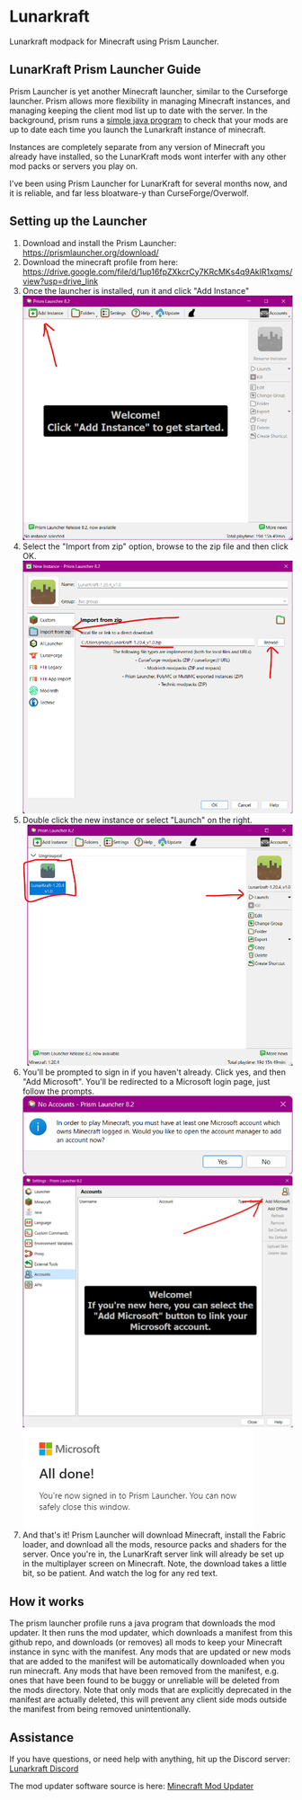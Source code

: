# Lunarkraft

Lunarkraft modpack for Minecraft using Prism Launcher.

## LunarKraft Prism Launcher Guide

Prism Launcher is yet another Minecraft launcher, similar to the Curseforge launcher. Prism allows more flexibility in managing Minecraft instances, and managing keeping the client mod list up to date with the server. In the background, prism runs a [simple java program](https://github.com/josef-dijon/minecraft-mod-updater) to check that your mods are up to date each time you launch the Lunarkraft instance of minecraft.

Instances are completely separate from any version of Minecraft you already have installed, so the LunarKraft mods wont interfer with any other mod packs or servers you play on.

I've been using Prism Launcher for LunarKraft for several months now, and it is reliable, and far less bloatware-y than CurseForge/Overwolf.

## Setting up the Launcher

1. Download and install the Prism Launcher: https://prismlauncher.org/download/
2. Download the minecraft profile from here: https://drive.google.com/file/d/1up16fpZXkcrCy7KRcMKs4q9AklR1xqms/view?usp=drive_link
3. Once the launcher is installed, run it and click "Add Instance"
![Add instance](https://github.com/josef-dijon/lunarkraft/blob/main/doc/screenshots/image3.png?raw=true)
4. Select the "Import from zip" option, browse to the zip file and then click OK.
![Importing the instance zip](https://github.com/josef-dijon/lunarkraft/blob/main/doc/screenshots/image2.png?raw=true)
5. Double click the new instance or select "Launch" on the right.
![Launch Minecraft](https://github.com/josef-dijon/lunarkraft/blob/main/doc/screenshots/image4.png?raw=true)
6. You'll be prompted to sign in if you haven't already. Click yes, and then "Add Microsoft". You'll be redirected to a Microsoft login page, just follow the prompts.
![No accounts dialogue](https://github.com/josef-dijon/lunarkraft/blob/main/doc/screenshots/image6.png?raw=true)
![Adding Microsoft account](https://github.com/josef-dijon/lunarkraft/blob/main/doc/screenshots/image1.png?raw=true)
![Microsoft sign in successful](https://github.com/josef-dijon/lunarkraft/blob/main/doc/screenshots/image5.png?raw=true)
7. And that's it! Prism Launcher will download Minecraft, install the Fabric loader, and download all the mods, resource packs and shaders for the server. Once you're in, the LunarKraft server link will already be set up in the multiplayer screen on Minecraft. Note, the download takes a little bit, so be patient. And watch the log for any red text.

## How it works

The prism launcher profile runs a java program that downloads the mod updater. It then runs the mod updater, which downloads a manifest from this github repo, and downloads (or removes) all mods to keep your Minecraft instance in sync with the manifest. Any mods that are updated or new mods that are added to the manifest will be automatically downloaded when you run minecraft. Any mods that have been removed from the manifest, e.g. ones that have been found to be buggy or unreliable will be deleted from the mods directory. Note that only mods that are explicitly deprecated in the manifest are actually deleted, this will prevent any client side mods outside the manifest from being removed unintentionally.

## Assistance

If you have questions, or need help with anything, hit up the Discord server:
[Lunarkraft Discord](https://discord.com/channels/851400460242124821/851400460816089090)

The mod updater software source is here:
[Minecraft Mod Updater](https://github.com/josef-dijon/minecraft-mod-updater)
